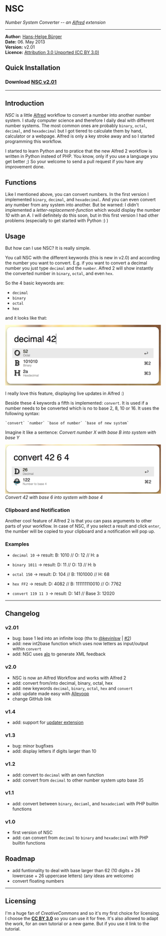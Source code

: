 # NSC
*Number System Converter -- an [Alfred](http://www.alfredapp.com/) extension*
* * * 

**Author:** [Hans-Helge B&uuml;rger](http://www.hanshelgebuerger.de "Hans-Helge Bürger - Webpage")  
**Date:** 06. May 2013	
**Version:** v2.01	
**Licence:** [Attribution 3.0 Unported (CC BY 3.0)](http://creativecommons.org/licenses/by/3.0/ "Attribution 3.0 Unported (CC BY 3.0)")

## Quick Installation
### Download [NSC v2.01](https://github.com/obstschale/NSC/raw/alfredextension/nsc-v2.01.alfredworkflow)


---
## Introduction

*NSC* is a little [Alfred](http://www.alfredapp.com/) workflow to convert a number into another number system. I study computer science and therefore I daily deal with different number systems. The most common ones are probably `binary`, `octal`, `decimal`, and `hexadecimal` but I got tiered to calculate them by hand, calculator or a webpage. Alfred is only a key stroke away and so I started programming this workflow.

I started to learn Python and to pratice that the new Alfred 2 workflow is written in Python insteed of PHP. You know, only if you use a language you get better ;) So your welcome to send a pull request if you have any improvement done.

## Functions

Like I mentioned above, you can convert numbers. In the first version I implemented `binary`, `decimal`, and `hexadecimal`. And you can even convert any number from any system into another. But be warned: I didn't implemented a _letter-replacement-function_ which would display the number _10_ with an _A_. I will definitely do this soon, but in this first version I had other problems (especially to get started with Python :) )

## Usage

But how can I use NSC? It is really simple.

You call NSC with the different keywords (this is new in v2.0) and according the number you want to convert. E.g. if you want to convert a decimal number you just type `decimal` and the `number`. Alfred 2 will show instantly the converted number in `binary`, `octal`, and even `hex`.

So the 4 basic keywords are:

* `decimal`
* `binary`
* `octal`
* `hex`

and it looks like that:

![screenshot of Alfred converting the decimal number 42](img/README_decimal.png)

I really love this feature, displaying live updates in Alfred :)

Beside these 4 keywords a fifth is implemented: `convert`. It is used if a number needs to be converted which is no to base 2, 8, 10 or 16. It uses the following syntax:

	`convert` `number` `base of number` `base of new system`

Imagine it like a sentence: _Convert number X with base B into system with base Y_

![screenshot of Alfred converting the number 42 with base 6 into base 4 system](img/README_convert.png)
_Convert 42 with base 6 into system with base 4_

### Clipboard and Notification
Another cool feature of Alfred 2 is that you can pass arguments to other parts of your workflow. In case of NSC, if you select a result and click `enter`, the number will be copied to your clipboard and a notification will pop up.

### Examples

* `decimal 10` → result: B: 1010 // O: 12 // H: a

* `binary 1011` → result: D: 11 // O: 13 // H: b

* `octal 150` → result: D: 104 // B: 1101000 // H: 68

* `hex FF2` → result: D: 4082 // B: 111111110010 // O: 7762

* `convert 119 11 3` → result: D: 141 // Base 3: 12020 

---

## Changelog
### v2.01
* bug: base 1 led into an infinite loop (thx to [@kevinlsw](https://github.com/kevinlsw) | [#2](https://github.com/obstschale/NSC/issues/2))
* add: new int2base function which uses now letters as input/output within `convert`
* add: NSC uses [alp](https://github.com/phyllisstein/alp) to generate XML feedback



### v2.0
* NSC is now an Alfred Workflow and works with Alfred 2
* add: convert from/into decimal, binary, octal, hex
* add: new keywords `decimal`, `binary`, `octal`, `hex` and `convert`
* add: update made easy with [Alleyoop](http://www.alfredforum.com/topic/1582-alleyoop-update-alfred-workflows/)
* change GitHub link


### v1.4
* add: support for [updater extension](http://jdfwarrior.tumblr.com/updater)

### v1.3
* bug: minor bugfixes
* add: display letters if digits larger than 10

### v1.2
* add: convert to `decimal` with an own function
* add: convert from `decimal` to other number system upto base 35

### v1.1
* add: convert between `binary`, `deciaml`, and  `hexadeciaml` with PHP builtin functions

### v1.0
* first version of NSC
* add: can convert from `decimal` to `binary` and `hexadecimal` with PHP builtin functions

## Roadmap
* add funtionality to deal with base larger than 62 (10 digits + 26 lowercase + 26 uppercase letters) (any ideas are welcome)
* convert floating numbers

---
## Licensing

I'm a huge fan of *CreativeCommons* and so it's my first choice for licensing. I choose the [**CC BY 3.0**](http://creativecommons.org/licenses/by/3.0/ "Attribution 3.0 Unported (CC BY 3.0)") so you can use it for free. It's also allowed to adapt the work, for an own tutorial or a new game. But if you use it link to the tutorial.
